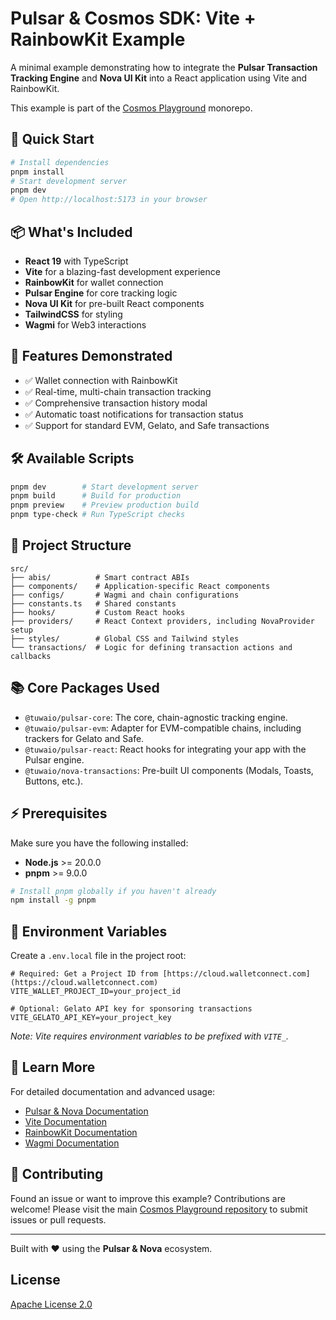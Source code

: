 # Pulsar & Cosmos SDK: Vite + RainbowKit Example

A minimal example demonstrating how to integrate the **Pulsar Transaction Tracking Engine** and **Nova UI Kit** into a React application using Vite and RainbowKit.

This example is part of the [Cosmos Playground](https://github.com/TuwaIO/cosmos-playground) monorepo.

## 🚀 Quick Start

```bash
# Install dependencies
pnpm install
# Start development server
pnpm dev
# Open http://localhost:5173 in your browser
````

## 📦 What's Included

- **React 19** with TypeScript
- **Vite** for a blazing-fast development experience
- **RainbowKit** for wallet connection
- **Pulsar Engine** for core tracking logic
- **Nova UI Kit** for pre-built React components
- **TailwindCSS** for styling
- **Wagmi** for Web3 interactions

## 🎯 Features Demonstrated

- ✅ Wallet connection with RainbowKit
- ✅ Real-time, multi-chain transaction tracking
- ✅ Comprehensive transaction history modal
- ✅ Automatic toast notifications for transaction status
- ✅ Support for standard EVM, Gelato, and Safe transactions

## 🛠️ Available Scripts

```bash
pnpm dev        # Start development server
pnpm build      # Build for production
pnpm preview    # Preview production build
pnpm type-check # Run TypeScript checks
```

## 📁 Project Structure

```
src/
├── abis/          # Smart contract ABIs
├── components/    # Application-specific React components
├── configs/       # Wagmi and chain configurations
├── constants.ts   # Shared constants
├── hooks/         # Custom React hooks
├── providers/     # React Context providers, including NovaProvider setup
├── styles/        # Global CSS and Tailwind styles
└── transactions/  # Logic for defining transaction actions and callbacks
```

## 📚 Core Packages Used

- `@tuwaio/pulsar-core`: The core, chain-agnostic tracking engine.
- `@tuwaio/pulsar-evm`: Adapter for EVM-compatible chains, including trackers for Gelato and Safe.
- `@tuwaio/pulsar-react`: React hooks for integrating your app with the Pulsar engine.
- `@tuwaio/nova-transactions`: Pre-built UI components (Modals, Toasts, Buttons, etc.).

## ⚡ Prerequisites

Make sure you have the following installed:

- **Node.js** \>= 20.0.0
- **pnpm** \>= 9.0.0

<!-- end list -->

```bash
# Install pnpm globally if you haven't already
npm install -g pnpm
```

## 🔧 Environment Variables

Create a `.env.local` file in the project root:

```env
# Required: Get a Project ID from [https://cloud.walletconnect.com](https://cloud.walletconnect.com)
VITE_WALLET_PROJECT_ID=your_project_id

# Optional: Gelato API key for sponsoring transactions
VITE_GELATO_API_KEY=your_project_key
```

*Note: Vite requires environment variables to be prefixed with `VITE_`.*

## 📖 Learn More

For detailed documentation and advanced usage:

- [Pulsar & Nova Documentation](https://docs.tuwa.io/)
- [Vite Documentation](https://vitejs.dev/)
- [RainbowKit Documentation](https://www.rainbowkit.com/docs)
- [Wagmi Documentation](https://wagmi.sh/)

## 🤝 Contributing

Found an issue or want to improve this example? Contributions are welcome\! Please visit the main [Cosmos Playground repository](https://github.com/TuwaIO/cosmos-playground) to submit issues or pull requests.

-----

Built with ❤️ using the **Pulsar & Nova** ecosystem.

## License

[Apache License 2.0](./LICENSE)